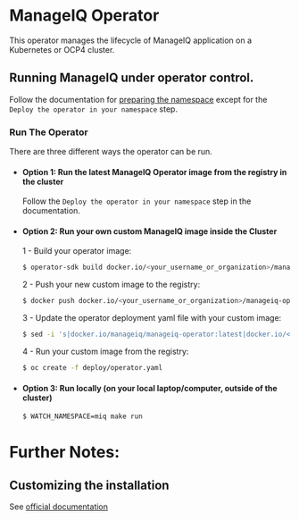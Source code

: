 # ManageIQ Operator

This operator manages the lifecycle of ManageIQ application on a Kubernetes or OCP4 cluster.


## Running ManageIQ under operator control.

Follow the documentation for [preparing the namespace](https://www.manageiq.org/docs/reference/latest/installing_on_kubernetes/index.html#preparing-the-kubernetes-namespace) except for the `Deploy the operator in your namespace` step.


### Run The Operator

There are three different ways the operator can be run.


+ #### Option 1: Run the latest ManageIQ Operator image from the registry in the cluster

  Follow the `Deploy the operator in your namespace` step in the documentation.

+ #### Option 2: Run your own custom ManageIQ image inside the Cluster

  1 - Build your operator image:

    ```bash
    $ operator-sdk build docker.io/<your_username_or_organization>/manageiq-operator:latest
    ```

  2 - Push your new custom image to the registry:

    ```bash
    $ docker push docker.io/<your_username_or_organization>/manageiq-operator:latest
    ```

  3 - Update the operator deployment yaml file with your custom image:

    ```bash
    $ sed -i 's|docker.io/manageiq/manageiq-operator:latest|docker.io/<your_username_or_organization>/manageiq-operator:latest|g' deploy/operator.yaml
    ```

  4 - Run your custom image from the registry:

    ```bash
    $ oc create -f deploy/operator.yaml
    ```

+ #### Option 3: Run locally (on your local laptop/computer, outside of the cluster)

  ```bash
  $ WATCH_NAMESPACE=miq make run
  ```

# Further Notes:

## Customizing the installation

See [official documentation](https://www.manageiq.org/docs/reference/latest/installing_on_kubernetes/index.html)
